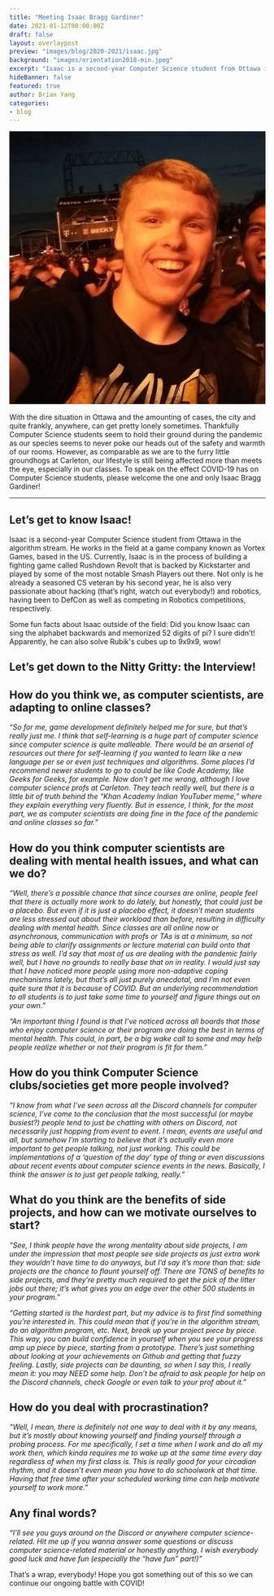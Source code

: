 ```yaml
---
title: "Meeting Isaac Bragg Gardiner"
date: 2021-01-12T00:00:00Z
draft: false
layout: overlaypost
preview: "images/blog/2020-2021/isaac.jpg"
background: "images/orientation2018-min.jpeg"
excerpt: "Isaac is a second-year Computer Science student from Ottawa in the algorithm stream."
hideBanner: false
featured: true
author: Brian Yang
categories:
- blog
---
```


![isaac!](/images/blog/2020-2021/isaac.jpg)

With the dire situation in Ottawa and the amounting of cases, the city and quite frankly, anywhere, can get pretty lonely sometimes. Thankfully Computer Science students seem to hold their ground during the pandemic as our species seems to never poke our heads out of the safety and warmth of our rooms. However, as comparable as we are to the furry little groundhogs at Carleton, our lifestyle is still being affected more than meets the eye, especially in our classes. To speak on the effect COVID-19 has on Computer Science students, please welcome the one and only Isaac Bragg Gardiner!

* * *

## Let’s get to know Isaac!

Isaac is a second-year Computer Science student from Ottawa in the algorithm stream. He works in the field at a game company known as Vortex Games, based in the US. Currently, Isaac is in the process of building a fighting game called Rushdown Revolt that is backed by Kickstarter and played by some of the most notable Smash Players out there. Not only is he already a seasoned CS veteran by his second year, he is also very passionate about hacking (that’s right, watch out everybody!) and robotics, having been to DefCon as well as competing in Robotics competitions, respectively.

Some fun facts about Isaac outside of the field: Did you know Isaac can sing the alphabet backwards and memorized 52 digits of pi? I sure didn’t! Apparently, he can also solve Rubik's cubes up to 9x9x9, wow!

## Let’s get down to the Nitty Gritty: the Interview!

## How do you think we, as computer scientists, are adapting to online classes?

_“So for me, game development definitely helped me for sure, but that’s really just me. I think that self-learning is a huge part of computer science since computer science is quite malleable. There would be an arsenal of resources out there for self-learning if you wanted to learn like a new language per se or even just techniques and algorithms. Some places I’d recommend newer students to go to could be like Code Academy, like Geeks for Geeks, for example. Now don’t get me wrong, although I love computer science profs at Carleton. They teach really well, but there is a little bit of truth behind the “Khan Academy Indian YouTuber meme,” where they explain everything very fluently. But in essence, I think, for the most part, we as computer scientists are doing fine in the face of the pandemic and online classes so far.”_

## How do you think computer scientists are dealing with mental health issues, and what can we do?

_“Well, there’s a possible chance that since courses are online, people feel that there is actually more work to do lately, but honestly, that could just be a placebo. But even if it is just a placebo effect, it doesn’t mean students are less stressed out about their workload than before, resulting in difficulty dealing with mental health. Since classes are all online now or asynchronous, communication with profs or TAs is at a minimum, so not being able to clarify assignments or lecture material can build onto that stress as well. I’d say that most of us are dealing with the pandemic fairly well, but I have no grounds to really base that on in reality. I would just say that I have noticed more people using more non-adaptive coping mechanisms lately, but that’s all just purely anecdotal, and I’m not even quite sure that it is because of COVID. But an underlying recommendation to all students is to just take some time to yourself and figure things out on your own.”_

_“An important thing I found is that I’ve noticed across all boards that those who enjoy computer science or their program are doing the best in terms of mental health. This could, in part, be a big wake call to some and may help people realize whether or not their program is fit for them.”_

## How do you think Computer Science clubs/societies get more people involved?

_“I know from what I’ve seen across all the Discord channels for computer science, I’ve come to the conclusion that the most successful (or maybe busiest?) people tend to just be chatting with others on Discord, not necessarily just hopping from event to event. I mean, events are useful and all, but somehow I’m starting to believe that it’s actually even more important to get people talking, not just working. This could be implementations of a ‘question of the day’ type of thing or even discussions about recent events about computer science events in the news. Basically, I think the answer is to just get people talking, really.”_

## What do you think are the benefits of side projects, and how can we motivate ourselves to start?

_“See, I think people have the wrong mentality about side projects, I am under the impression that most people see side projects as just extra work they wouldn’t have time to do anyways, but I’d say it’s more than that: side projects are the chance to flaunt yourself off. There are TONS of benefits to side projects, and they’re pretty much required to get the pick of the litter jobs out there; it’s what gives you an edge over the other 500 students in your program.”_

_“Getting started is the hardest part, but my advice is to first find something you’re interested in. This could mean that if you’re in the algorithm stream, do an algorithm program, etc. Next, break up your project piece by piece. This way, you can build confidence in yourself when you see your progress amp up piece by piece, starting from a prototype. There’s just something about looking at your achievements on Github and getting that fuzzy feeling. Lastly, side projects can be daunting, so when I say this, I really mean it: you may NEED some help. Don’t be afraid to ask people for help on the Discord channels, check Google or even talk to your prof about it.”_

## How do you deal with procrastination?

_“Well, I mean, there is definitely not one way to deal with it by any means, but it’s mostly about knowing yourself and finding yourself through a probing process. For me specifically, I set a time when I work and do all my work then, which kinda requires me to wake up at the same time every day regardless of when my first class is. This is really good for your circadian rhythm, and it doesn’t even mean you have to do schoolwork at that time. Having that free time after your scheduled working time can help motivate yourself to work more.”_

## Any final words?

_“I’ll see you guys around on the Discord or anywhere computer science-related. Hit me up if you wanna answer some questions or discuss computer science-related material or honestly anything. I wish everybody good luck and have fun (especially the “have fun” part!)”_

That’s a wrap, everybody! Hope you got something out of this so we can continue our ongoing battle with COVID!
